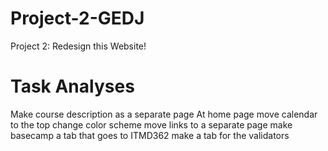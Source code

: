 # Project-2-GEDJ
Project 2: Redesign this Website!

# Task Analyses
Make course description as a separate page
At home page move calendar to the top
change color scheme
move links to a separate page
make basecamp a tab that goes to ITMD362
make a tab for the validators 

